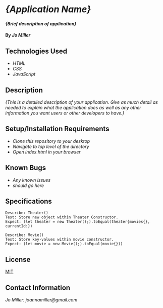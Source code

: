 # _{Application Name}_

#### _{Brief description of application}_

#### By _**Jo Miller**_

## Technologies Used

* _HTML_
* _CSS_
* _JavaScript_

## Description

_{This is a detailed description of your application. Give as much detail as needed to explain what the application does as well as any other information you want users or other developers to have.}_

## Setup/Installation Requirements

* _Clone this repository to your desktop_
* _Navigate to top level of the directory_
* _Open index.html in your browser_

## Known Bugs

* _Any known issues_
* _should go here_

## Specifications
```
Describe: Theater()
Test: Store new object within Theater Constructor.
Expect: (let theater = new Theater();).toEqual(theater{movies{}, currentId:})

Describe: Movie()
Test: Store key-values within movie constructor.
Expect: (let movie = new Movie();).toEqual(movie{}))
```


## License

[MIT](LICENSE.txt)

## Contact Information

_Jo Miller: joannamiller@gmail.com_
